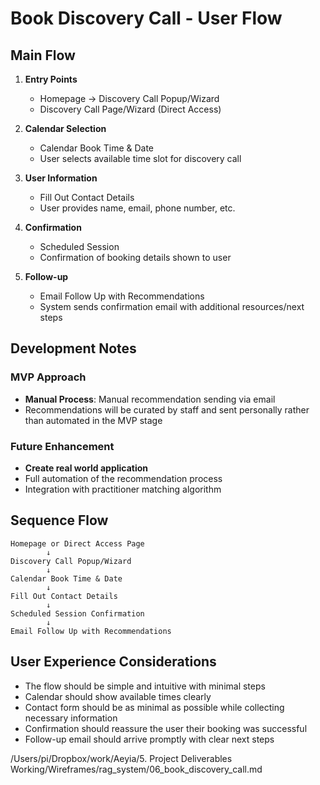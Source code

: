 # Book Discovery Call - User Flow

## Main Flow

1. **Entry Points**
   - Homepage → Discovery Call Popup/Wizard
   - Discovery Call Page/Wizard (Direct Access)

2. **Calendar Selection**
   - Calendar Book Time & Date
   - User selects available time slot for discovery call

3. **User Information**
   - Fill Out Contact Details
   - User provides name, email, phone number, etc.

4. **Confirmation**
   - Scheduled Session
   - Confirmation of booking details shown to user

5. **Follow-up**
   - Email Follow Up with Recommendations
   - System sends confirmation email with additional resources/next steps

## Development Notes

### MVP Approach
- **Manual Process**: Manual recommendation sending via email
- Recommendations will be curated by staff and sent personally rather than automated in the MVP stage

### Future Enhancement
- **Create real world application**
- Full automation of the recommendation process
- Integration with practitioner matching algorithm

## Sequence Flow
```
Homepage or Direct Access Page
        ↓
Discovery Call Popup/Wizard
        ↓
Calendar Book Time & Date
        ↓
Fill Out Contact Details
        ↓
Scheduled Session Confirmation
        ↓
Email Follow Up with Recommendations
```

## User Experience Considerations
- The flow should be simple and intuitive with minimal steps
- Calendar should show available times clearly
- Contact form should be as minimal as possible while collecting necessary information
- Confirmation should reassure the user their booking was successful
- Follow-up email should arrive promptly with clear next steps

/Users/pi/Dropbox/work/Aeyia/5. Project Deliverables Working/Wireframes/rag_system/06_book_discovery_call.md